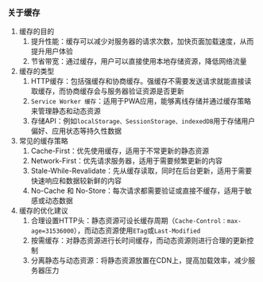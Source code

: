 ### 关于缓存

1. 缓存的目的
   1. 提升性能：缓存可以减少对服务器的请求次数，加快页面加载速度，从而提升用户体验
   2. 节省带宽：通过缓存，用户可以直接使用本地存储资源，降低网络流量
2. 缓存的类型
   1. HTTP缓存：包括强缓存和协商缓存。强缓存不需要发送请求就能直接读取缓存，而协商缓存会与服务器验证资源是否更新
   2. `Service Worker 缓存`：适用于PWA应用，能够离线存储并通过缓存策略来管理静态和动态资源
   3. 存储API：例如`localStorage、SessionStorage、indexedDB`用于存储用户偏好、应用状态等持久性数据
3. 常见的缓存策略
   1. Cache-First：优先使用缓存，适用于不常更新的静态资源
   2. Network-First：优先请求服务器，适用于需要频繁更新的内容
   3. Stale-While-Revalidate：先从缓存读取，同时在后台更新，适用于需要快速响应和数据较新鲜的内容
   4. No-Cache 和 No-Store：每次请求都需要验证或直接不缓存，适用于敏感或动态数据
4. 缓存的优化建议
   1. 合理设置HTTP头：静态资源可设长缓存周期（`Cache-Control：max-age=31536000`），而动态资源使用`ETag`或`Last-Modified`
   2. 按需缓存：对静态资源进行长时间缓存，而动态资源则进行合理的更新控制
   3. 分离静态与动态资源：将静态资源放置在CDN上，提高加载效率，减少服务器压力